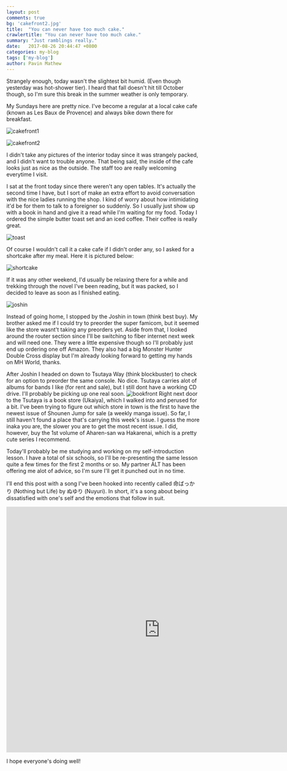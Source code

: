 ```yaml
---
layout: post
comments: true
bg: 'cakefront2.jpg'
title:  "You can never have too much cake."
crawlertitle: "You can never have too much cake."
summary: "Just ramblings really."
date:   2017-08-26 20:44:47 +0800
categories: my-blog
tags: ['my-blog']
author: Pavin Mathew
---
```

Strangely enough, today wasn't the slightest bit humid. (Even though yesterday was hot-shower tier). I heard that fall doesn't hit till October though, so I'm sure this break in the summer weather is only temporary.

My Sundays here are pretty nice. I've become a regular at a local cake cafe (known as Les Baux de Provence) and always bike down there for breakfast.

![cakefront1](https://raw.githubusercontent.com/pvmathew/pvmathew.github.io/973adc86cc21ba5be4fb159dcd6312eaacbca7c8/assets/images/cakefront2.jpg)

![cakefront2](https://raw.githubusercontent.com/pvmathew/pvmathew.github.io/973adc86cc21ba5be4fb159dcd6312eaacbca7c8/assets/images/cakefront.jpg)

I didn't take any pictures of the interior today since it was strangely packed, and I didn't want to trouble anyone. That being said, the inside of the cafe looks just as nice as the outside. The staff too are really welcoming everytime I visit. 

I sat at the front today since there weren't any open tables. It's actually the second time I have, but I sort of make an extra effort to avoid conversation with the nice ladies running the shop. I kind of worry about how intimidating it'd be for them to talk to a foreigner so suddenly. So I usually just show up with a book in hand and give it a read while I'm waiting for my food. Today I ordered the simple butter toast set and an iced coffee. Their coffee is really great.

![toast](https://raw.githubusercontent.com/pvmathew/pvmathew.github.io/973adc86cc21ba5be4fb159dcd6312eaacbca7c8/assets/images/toast.jpg)

Of course I wouldn't call it a cake cafe if I didn't order any, so I asked for a shortcake after my meal. Here it is pictured below:

![shortcake](https://raw.githubusercontent.com/pvmathew/pvmathew.github.io/973adc86cc21ba5be4fb159dcd6312eaacbca7c8/assets/images/shortcake.jpg)

If it was any other weekend, I'd usually be relaxing there for a while and trekking through the novel I've been reading, but it was packed, so I decided to leave as soon as I finished eating.

![joshin](http://shop.joshin.co.jp/images/shoppic/shop_pic1838.jpg)

Instead of going home, I stopped by the Joshin in town (think best buy). My brother asked me if I could try to preorder the super famicom, but it seemed like the store wasnt't taking any preorders yet. Aside from that, I looked around the router section since I'll be switching to fiber internet next week and will need one. They were a little expensive though so I'll probably just end up ordering one off Amazon. They also had a big Monster Hunter Double Cross display but I'm already looking forward to getting my hands on MH World, thanks.

After Joshin I headed on down to Tsutaya Way (think blockbuster) to check for an option to preorder the same console. No dice. Tsutaya carries alot of albums for bands I like (for rent and sale), but I still dont have a working CD drive. I'll probably be picking up one real soon. 
![bookfront](http://ss.job-gear.jp/jobgear/picture?c=40584e2a21c2a291afaa597223f24947&p=20141009532865.jpg)
Right next door to the Tsutaya is a book store (Ukaiya), which I walked into and perused for a bit. I've been trying to figure out which store in town is the first to have the newest issue of Shounen Jump for sale (a weekly manga issue). So far, I still haven't found a place that's carrying this week's issue. I guess the more inaka you are, the slower you are to get the most recent issue. I did, however, buy the 1st volume of Aharen-san wa Hakarenai, which is a pretty cute series I recommend.


Today'll probably be me studying and working on my self-introduction lesson. I have a total of six schools, so I'll be re-presenting the same lesson quite a few times for the first 2 months or so. My partner ALT has been offering me alot of advice, so I'm sure I'll get it punched out in no time.

I'll end this post with a song I've been hooked into recently called 命ばっかり (Nothing but Life) by ぬゆり (Nuyuri). In short, it's a song about being dissatisfied with one's self and the emotions that follow in suit.



<iframe width="800" height="640" src="https://www.youtube.com/embed/YDnZFwlZa1g" frameborder="0" allowfullscreen></iframe>

I hope everyone's doing well!

